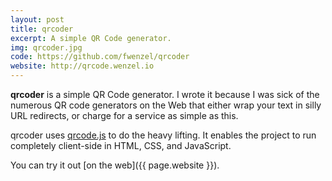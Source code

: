 ```yaml
---
layout: post
title: qrcoder
excerpt: A simple QR Code generator.
img: qrcoder.jpg
code: https://github.com/fwenzel/qrcoder
website: http://qrcode.wenzel.io
---
```


**qrcoder** is a simple QR Code generator. I wrote it because I was sick of the numerous QR code generators on the Web that either wrap your text in silly URL redirects, or charge for a service as simple as this.

qrcoder uses [qrcode.js](https://github.com/davidshimjs/qrcodejs) to do the heavy lifting. It enables the project to run completely client-side in HTML, CSS, and JavaScript.

You can try it out [on the web]({{ page.website }}).
